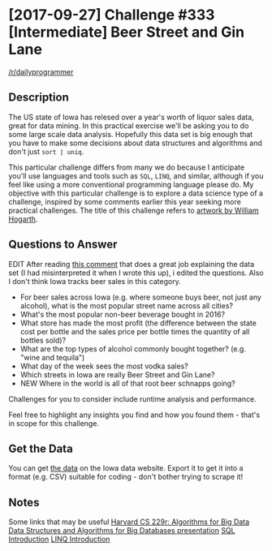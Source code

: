 
# [2017-09-27] Challenge #333 [Intermediate] Beer Street and Gin Lane

[/r/dailyprogrammer](https://www.reddit.com/r/dailyprogrammer/comments/72s7xp/20170927_challenge_333_intermediate_beer_street/)

## Description

The US state of Iowa has relesed over a year's worth of liquor sales data, great for data mining. In this practical exercise we'll be asking you to do some large scale data analysis. Hopefully this data set is big enough that you have to make some decisions about data structures and algorithms and don't just `sort | uniq`.

This particular challenge differs from many we do because I anticipate you'll use languages and tools such as `SQL`, `LINQ`, and similar, although if you feel like using a more conventional programming language please do. My objective with this particular challenge is to explore a data science type of a challenge, inspired by some comments earlier this year seeking more practical challenges.
The title of this challenge refers to [artwork by William Hogarth](https://en.wikipedia.org/wiki/Beer_Street_and_Gin_Lane).

## Questions to Answer

EDIT After reading [this comment](https://www.reddit.com/r/dailyprogrammer/comments/72s7xp/20170927_challenge_333_intermediate_beer_street/dnkzeff/?utm_content=permalink&utm_medium=front&utm_source=reddit&utm_name=dailyprogrammer) that does a great job explaining the data set (I had misinterpreted it when I wrote this up), i edited the questions. Also I don't think Iowa tracks beer sales in this category.

* For beer sales across Iowa (e.g. where someone buys beer, not just any alcohol), what is the most popular street name across all cities?
* What's the most popular non-beer beverage bought in 2016?
* What store has made the most profit (the difference between the state cost per bottle and the sales price per bottle times the quantity of all bottles sold)?
* What are the top types of alcohol commonly bought together? (e.g. "wine and tequila")
* What day of the week sees the most vodka sales?
* Which streets in Iowa are really Beer Street and Gin Lane?
* NEW Where in the world is all of that root beer schnapps going?

Challenges for you to consider include runtime analysis and performance.

Feel free to highlight any insights you find and how you found them - that's in scope for this challenge.

## Get the Data

You can get [the data](https://data.iowa.gov/Economy/Iowa-Liquor-Sales/m3tr-qhgy) on the Iowa data website. Export it to get it into a format (e.g. CSV) suitable for coding - don't bother trying to scrape it!

## Notes

Some links that may be useful
[Harvard CS 229r: Algorithms for Big Data](http://people.seas.harvard.edu/%7Eminilek/cs229r/)
[Data Structures and Algorithms for Big Databases presentation](http://www.slideshare.net/omnidba/data-structures-and-algorithms-for-big-databases)
[SQL Introduction](https://www.w3schools.com/sql/sql_intro.asp)
[LINQ Introduction](http://csharp-station.com/Tutorial/Linq/Lesson01)